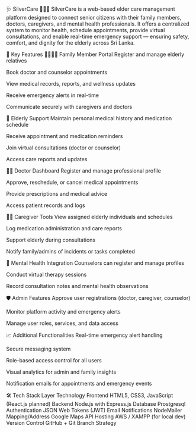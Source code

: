 🩺 SilverCare 🌿👵👴
SilverCare is a web-based elder care management platform designed to connect senior citizens with their family members, doctors, caregivers, and mental health professionals. It offers a centralized system to monitor health, schedule appointments, provide virtual consultations, and enable real-time emergency support — ensuring safety, comfort, and dignity for the elderly across Sri Lanka.

🌟 Key Features
👨‍👩‍👧‍👦 Family Member Portal
Register and manage elderly relatives

Book doctor and counselor appointments

View medical records, reports, and wellness updates

Receive emergency alerts in real-time

Communicate securely with caregivers and doctors

👴 Elderly Support
Maintain personal medical history and medication schedule

Receive appointment and medication reminders

Join virtual consultations (doctor or counselor)

Access care reports and updates

🧑‍⚕️ Doctor Dashboard
Register and manage professional profile

Approve, reschedule, or cancel medical appointments

Provide prescriptions and medical advice

Access patient records and logs

🧑‍💼 Caregiver Tools
View assigned elderly individuals and schedules

Log medication administration and care reports

Support elderly during consultations

Notify family/admins of incidents or tasks completed

🧠 Mental Health Integration
Counselors can register and manage profiles

Conduct virtual therapy sessions

Record consultation notes and mental health observations

🛡️ Admin Features
Approve user registrations (doctor, caregiver, counselor)

Monitor platform activity and emergency alerts

Manage user roles, services, and data access

📈 Additional Functionalities
Real-time emergency alert handling

Secure messaging system

Role-based access control for all users

Visual analytics for admin and family insights

Notification emails for appointments and emergency events

🛠️ Tech Stack
Layer	Technology
Frontend	HTML5, CSS3, JavaScript (React.js planned)
Backend	Node.js with Express.js
Database	Prostgresql
Authentication	JSON Web Tokens (JWT)
Email Notifications	NodeMailer
Mapping/Address	Google Maps API
Hosting	AWS / XAMPP (for local dev)
Version Control	GitHub + Git Branch Strategy
